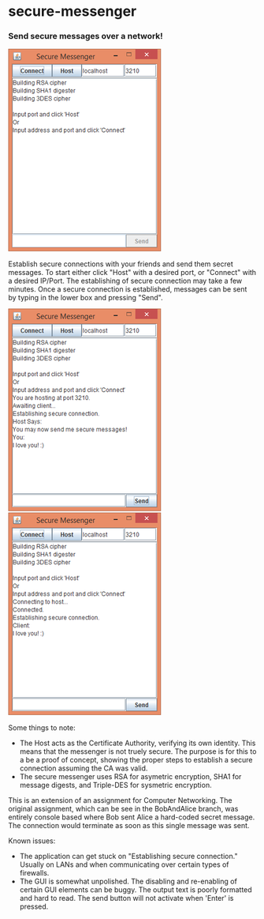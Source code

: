 # secure-messenger
### Send secure messages over a network!

![The application when first opened](docs/images/start.png)

Establish secure connections with your friends and send them secret messages.
To start either click "Host" with a desired port, or "Connect" with a desired IP/Port.
The establishing of secure connection may take a few minutes.
Once a secure connection is established, messages can be sent by typing in the lower box and pressing "Send".

![Being the Host](docs/images/host.png)![Being the Client](docs/images/client.png)

Some things to note:
* The Host acts as the Certificate Authority, verifying its own identity. This means that the messenger is not truely secure. The purpose is for this to a be a proof of concept, showing the proper steps to establish a secure connection assuming the CA was valid.
* The secure messenger uses RSA for asymetric encryption, SHA1 for message digests, and Triple-DES for sysmetric encryption.

This is an extension of an assignment for Computer Networking.
The original assignment, which can be see in the BobAndAlice branch, was entirely console based where Bob sent Alice a hard-coded secret message.
The connection would terminate as soon as this single message was sent.

Known issues:
- The application can get stuck on "Establishing secure connection." Usually on LANs and when communicating over certain types of firewalls.
- The GUI is somewhat unpolished. The disabling and re-enabling of certain GUI elements can be buggy. The output text is poorly formatted and hard to read. The send button will not activate when 'Enter' is pressed.
